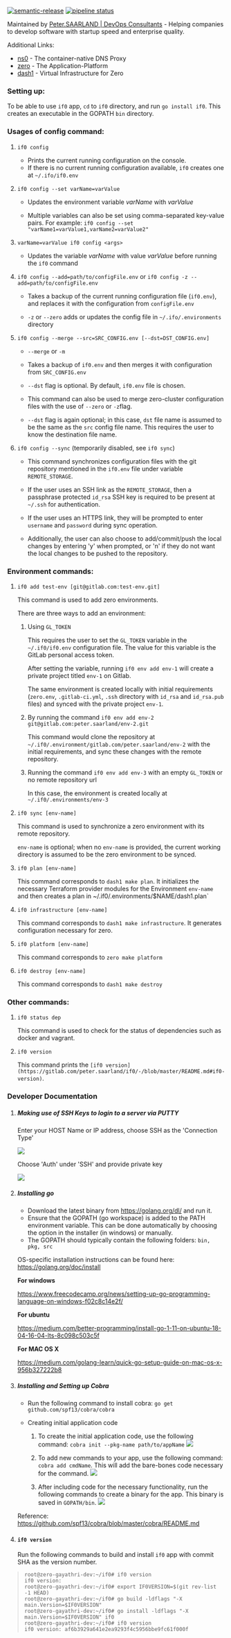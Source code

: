 [![semantic-release](https://img.shields.io/badge/%20%20%F0%9F%93%A6%F0%9F%9A%80-semantic--release-e10079.svg)](https://github.com/semantic-release/semantic-release) [![pipeline status](https://gitlab.com/peter.saarland/if0/badges/master/pipeline.svg)](https://gitlab.com/peter.saarland/if0/-/commits/master)

Maintained by [Peter.SAARLAND | DevOps Consultants](https://www.peter.saarland) - Helping companies to develop software with startup speed and enterprise quality.

Additional Links:

- [ns0](https://gitlab.com/peter.saarland/ns0/) - The container-native DNS Proxy
- [zero](https://gitlab.com/peter.saarland/zero/) - The Application-Platform
- [dash1](https://gitlab.com/peter.saarland/dash1/) - Virtual Infrastructure for Zero

### **Setting up:**

To be able to use `if0` app, `cd` to `if0` directory, and run `go install if0`. This creates an executable in the GOPATH `bin` directory.

### Usages of **config** command:

1. `if0 config`

    * Prints the current running configuration on the console.
    * If there is no current running configuration available, `if0` creates one at `~/.ifo/if0.env`
2. `if0 config --set varName=varValue`
    
    * Updates the environment variable  _varName_ with _varValue_
    
    * Multiple variables can also be set using comma-separated key-value pairs. For example: `if0 config --set "varName1=varValue1,varName2=varValue2"`
3. `varName=varValue if0 config <args>`

    * Updates the variable _varName_ with value _varValue_ before running the `if0` command 
4. `if0 config --add=path/to/configFile.env` or `if0 config -z --add=path/to/configFile.env`

    * Takes a backup of the current running configuration file (`if0.env`), and replaces it with the configuration from `configFile.env`
    
    * `-z` or `--zero` adds or updates the config file in `~/.ifo/.environments` directory
5. `if0 config --merge --src=SRC_CONFIG.env [--dst=DST_CONFIG.env]`
    
    * `--merge` or `-m`

    * Takes a backup of `if0.env` and then merges it with configuration from `SRC_CONFIG.env` 
    
    * `--dst` flag is optional. By default, `if0.env` file is chosen.
    
    * This command can also be used to merge zero-cluster configuration files with the use of `--zero` or `-z`flag. 
    
    * `--dst` flag is again optional; in this case, `dst` file name is assumed to be the same as the `src` config file name. This requires the user to know the destination file name.
    
6. `if0 config --sync` (temporarily disabled, see `if0 sync`)
    
    * This command synchronizes configuration files with the git repository mentioned in the `if0.env` file under variable `REMOTE_STORAGE`.
    
    * If the user uses an SSH link as the `REMOTE_STORAGE`, then a passphrase protected `id_rsa` SSH key is required to be present at `~/.ssh` for authentication.
    
    * If the user uses an HTTPS link, they will be prompted to enter `username` and `password` during sync operation.
    
    * Additionally, the user can also choose to add/commit/push the local changes by entering 'y' when prompted, or 'n' if they do not want the local changes to be pushed to the repository.

### Environment commands:

1. `if0 add test-env [git@gitlab.com:test-env.git]`
    
    This command is used to add zero environments.

    There are three ways to add an environment:
    
    1. Using `GL_TOKEN`
    
        This requires the user to set the `GL_TOKEN` variable in the `~/.if0/if0.env` configuration file. The value for this variable is the GitLab personal access token.
    
        After setting the variable, running `if0 env add env-1` will create a private project titled `env-1` on Gitlab.
        
        The same environment is created locally with initial requirements (`zero.env`, `.gitlab-ci.yml`, `.ssh` directory with `id_rsa` and `id_rsa.pub` files) and synced with the private project `env-1`.
        
    2.  By running the command `if0 env add env-2 git@gitlab.com:peter.saarland/env-2.git`
    
        This command would clone the repository at `~/.if0/.environment/gitlab.com/peter.saarland/env-2` with the initial requirements, and sync these changes with the remote repository.
        
    3. Running the command `if0 env add env-3` with an empty `GL_TOKEN` or no remote repository url
        
        In this case, the environment is created locally at `~/.if0/.environments/env-3`
    
2. `if0 sync [env-name]`
    
    This command is used to synchronize a zero environment with its remote repository. 
    
    `env-name` is optional; when no `env-name` is provided, the current working directory is assumed to be the zero environment to be synced.

3. `if0 plan [env-name]`

    This command corresponds to `dash1 make plan`. It initializes the necessary Terraform provider modules for the Environment `env-name` and then creates a plan in ~/.if0/.environments/$NAME/dash1.plan`
    
    
4. `if0 infrastructure [env-name]` 
    
    This command corresponds to `dash1 make infrastructure`. It generates configuration necessary for zero.

5. `if0 platform [env-name]` 

    This command corresponds to `zero make platform`

6. `if0 destroy [env-name]`

    This command corresponds to `dash1 make destroy`

### Other commands:

1. `if0 status dep`

    This command is used to check for the status of dependencies such as docker and vagrant.

2. `if0 version`

    This command prints the `[if0 version](https://gitlab.com/peter.saarland/if0/-/blob/master/README.md#if0-version)`.
    
### **Developer Documentation**

1. ##### Making use of SSH Keys to login to a server via PUTTY  

    Enter your HOST Name or IP address, choose SSH as the 'Connection Type'
    
    ![](docs/images/ssh1.png)
    
    
    Choose 'Auth' under 'SSH' and provide private key 
    
    ![](docs/images/privkey.png)
    
    
2. ##### Installing go 
    
    * Download the latest binary from https://golang.org/dl/ and run it.
    * Ensure that the GOPATH (go workspace) is added to the PATH environment variable. This can be done automatically by choosing the option in the installer (in windows) or manually.  
    * The GOPATH should typically contain the following folders: `bin, pkg, src`
    
    OS-specific installation instructions can be found here: https://golang.org/doc/install
  
    **For windows**
    
    https://www.freecodecamp.org/news/setting-up-go-programming-language-on-windows-f02c8c14e2f/
    
    **For ubuntu**
    
    https://medium.com/better-programming/install-go-1-11-on-ubuntu-18-04-16-04-lts-8c098c503c5f
    
    **For MAC OS X**
    
    https://medium.com/golang-learn/quick-go-setup-guide-on-mac-os-x-956b327222b8

3. ##### Installing and Setting up Cobra

    * Run the following command to install cobra: `go get github.com/spf13/cobra/cobra`
    
    * Creating initial application code
    
        1. To create the initial application code, use the following command: `cobra init --pkg-name path/to/appName`
    ![](docs/images/cobrainit.png)
    
        2. To add new commands to your app, use the following command: `cobra add cmdName`. This will add the bare-bones code necessary for the command. 
    ![](docs/images/cmd.png)
    
        3. After including code for the necessary functionality, run the following commands to create a binary for the app. This binary is saved in `GOPATH/bin`.
        ![](docs/images/cmdrun.png)
        
    Reference: https://github.com/spf13/cobra/blob/master/cobra/README.md

4. #### `if0 version`
    Run the following commands to build and install `if0` app with commit SHA as the version number.

>     root@zero-gayathri-dev:~/if0# if0 version
>     if0 version:
>     root@zero-gayathri-dev:~/if0# export IF0VERSION=$(git rev-list -1 HEAD)
>     root@zero-gayathri-dev:~/if0# go build -ldflags "-X main.Version=$IF0VERSION"
>     root@zero-gayathri-dev:~/if0# go install -ldflags "-X main.Version=$IF0VERSION" if0
>     root@zero-gayathri-dev:~/if0# if0 version
>     if0 version: af6b3929a641e2ea9293f4c5956bbe9fc61f000f



    